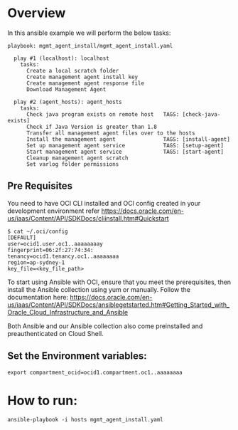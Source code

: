 # Overview

In this ansible example we will perform the below tasks:


```
playbook: mgmt_agent_install/mgmt_agent_install.yaml

  play #1 (localhost): localhost     
    tasks:
      Create a local scratch folder  
      Create management agent install key     
      Create management agent response file 
      Download Management Agent 

  play #2 (agent_hosts): agent_hosts     
    tasks:
      Check java program exists on remote host   TAGS: [check-java-exists]   
      Check if Java Version is greater than 1.8 
      Transfer all management agent files over to the hosts   
      Install the management agent               TAGS: [install-agent]
      Set up management agent service            TAGS: [setup-agent]
      Start management agent service             TAGS: [start-agent]
      Cleanup management agent scratch  
      Set varlog folder permissions    
``` 
## Pre Requisites
You need to have OCI CLI installed and OCI config created in your development environment refer https://docs.oracle.com/en-us/iaas/Content/API/SDKDocs/cliinstall.htm#Quickstart

```
$ cat ~/.oci/config
[DEFAULT]
user=ocid1.user.oc1..aaaaaaaay
fingerprint=06:2f:27:74:34:
tenancy=ocid1.tenancy.oc1..aaaaaaaa
region=ap-sydney-1
key_file=<key_file_path>
```

To start using Ansible with OCI, ensure that you meet the prerequisites, then install the Ansible collection using yum or manually.
Follow the documentation here:
https://docs.oracle.com/en-us/iaas/Content/API/SDKDocs/ansiblegetstarted.htm#Getting_Started_with_Oracle_Cloud_Infrastructure_and_Ansible

Both Ansible and our Ansible collection also come preinstalled and preauthenticated on Cloud Shell.

## Set the Environment variables:

```
export compartment_ocid=ocid1.compartment.oc1..aaaaaaaa 
```
# How to run:
```
ansible-playbook -i hosts mgmt_agent_install.yaml
```

